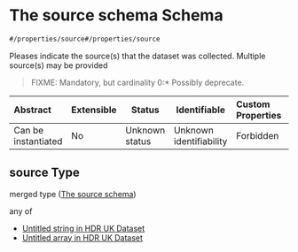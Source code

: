 # The source schema Schema

```txt
#/properties/source#/properties/source
```

Pleases indicate the source(s) that the dataset was collected. Multiple source(s) may be provided


> FIXME: Mandatory, but cardinality 0:\* Possibly deprecate.
>

| Abstract            | Extensible | Status         | Identifiable            | Custom Properties | Additional Properties | Access Restrictions | Defined In                                                                    |
| :------------------ | ---------- | -------------- | ----------------------- | :---------------- | --------------------- | ------------------- | ----------------------------------------------------------------------------- |
| Can be instantiated | No         | Unknown status | Unknown identifiability | Forbidden         | Allowed               | none                | [dataset.schema.json\*](../schema/dataset.schema.json "open original schema") |

## source Type

merged type ([The source schema](dataset-properties-the-source-schema.md))

any of

-   [Untitled string in HDR UK Dataset](dataset-properties-the-source-schema-anyof-0.md "check type definition")
-   [Untitled array in HDR UK Dataset](dataset-properties-the-source-schema-anyof-1.md "check type definition")
